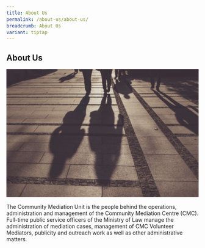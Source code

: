 ```yaml
---
title: About Us
permalink: /about-us/about-us/
breadcrumb: About Us
variant: tiptap
---
```

<h2>About Us</h2><div class="isomer-image-wrapper"><img style="width: 600px" height="auto" width="100%" title="About Us" alt="About Us" src="/images/1504082743734.png"></div><p>The Community Mediation Unit is the people behind the operations, administration and management of the Community Mediation Centre (CMC). Full-time public service officers of the Ministry of Law manage the administration of mediation cases, management of CMC Volunteer Mediators, publicity and outreach work as well as other administrative matters.</p>